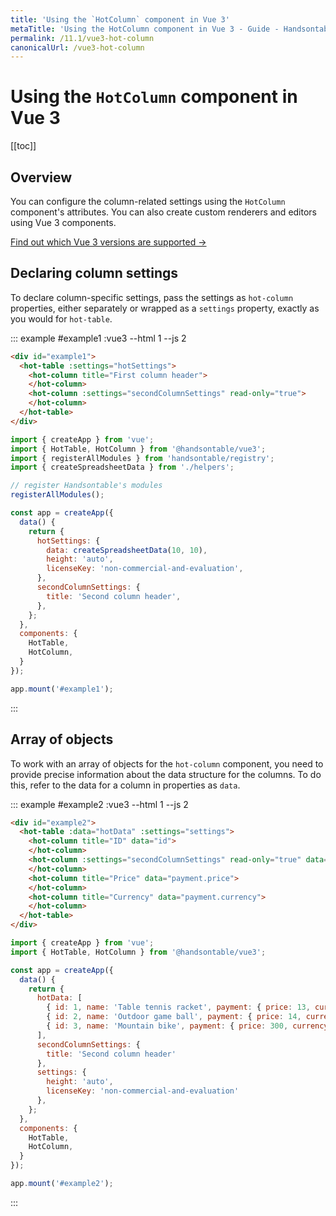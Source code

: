 ```yaml
---
title: 'Using the `HotColumn` component in Vue 3'
metaTitle: 'Using the HotColumn component in Vue 3 - Guide - Handsontable Documentation'
permalink: /11.1/vue3-hot-column
canonicalUrl: /vue3-hot-column
---
```


# Using the `HotColumn` component in Vue 3

[[toc]]

## Overview

You can configure the column-related settings using the `HotColumn` component's attributes. You can also create custom renderers and editors using Vue 3 components.

[Find out which Vue 3 versions are supported &#8594;](@/guides/integrate-with-vue3/vue3-installation.md#vue-3-version-support)

## Declaring column settings

To declare column-specific settings, pass the settings as `hot-column` properties, either separately or wrapped as a `settings` property, exactly as you would for `hot-table`.

::: example #example1 :vue3 --html 1 --js 2
```html
<div id="example1">
  <hot-table :settings="hotSettings">
    <hot-column title="First column header">
    </hot-column>
    <hot-column :settings="secondColumnSettings" read-only="true">
    </hot-column>
  </hot-table>
</div>
```

```js
import { createApp } from 'vue';
import { HotTable, HotColumn } from '@handsontable/vue3';
import { registerAllModules } from 'handsontable/registry';
import { createSpreadsheetData } from './helpers';

// register Handsontable's modules
registerAllModules();

const app = createApp({
  data() {
    return {
      hotSettings: {
        data: createSpreadsheetData(10, 10),
        height: 'auto',
        licenseKey: 'non-commercial-and-evaluation',
      },
      secondColumnSettings: {
        title: 'Second column header',
      },
    };
  },
  components: {
    HotTable,
    HotColumn,
  }
});

app.mount('#example1');
```
:::

## Array of objects

To work with an array of objects for the `hot-column` component, you need to provide precise information about the data structure for the columns. To do this, refer to the data for a column in properties as `data`.

::: example #example2 :vue3 --html 1 --js 2
```html
<div id="example2">
  <hot-table :data="hotData" :settings="settings">
    <hot-column title="ID" data="id">
    </hot-column>
    <hot-column :settings="secondColumnSettings" read-only="true" data="name">
    </hot-column>
    <hot-column title="Price" data="payment.price">
    </hot-column>
    <hot-column title="Currency" data="payment.currency">
    </hot-column>
  </hot-table>
</div>
```
```js
import { createApp } from 'vue';
import { HotTable, HotColumn } from '@handsontable/vue3';

const app = createApp({
  data() {
    return {
      hotData: [
        { id: 1, name: 'Table tennis racket', payment: { price: 13, currency: 'PLN' } },
        { id: 2, name: 'Outdoor game ball', payment: { price: 14, currency: 'USD' } },
        { id: 3, name: 'Mountain bike', payment: { price: 300, currency: 'USD' } }
      ],
      secondColumnSettings: {
        title: 'Second column header'
      },
      settings: {
        height: 'auto',
        licenseKey: 'non-commercial-and-evaluation'
      },
    };
  },
  components: {
    HotTable,
    HotColumn,
  }
});

app.mount('#example2');
```
:::
